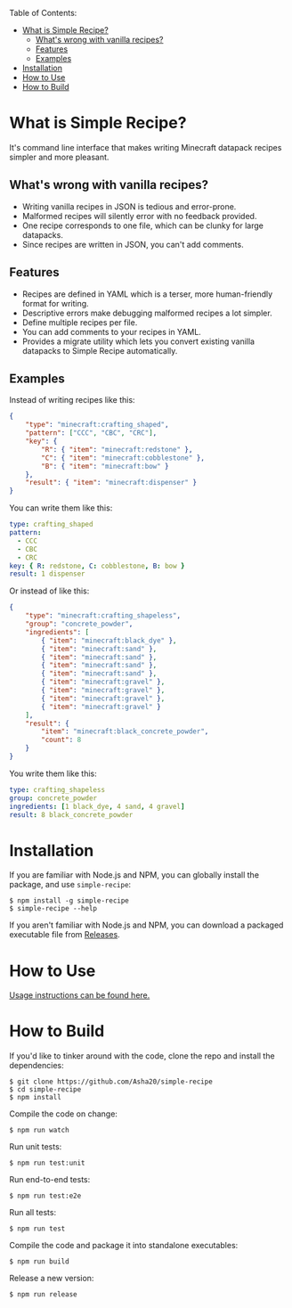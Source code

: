 Table of Contents:

- [What is Simple Recipe?](#what-is-simple-recipe)
	- [What's wrong with vanilla recipes?](#whats-wrong-with-vanilla-recipes)
	- [Features](#features)
	- [Examples](#examples)
- [Installation](#installation)
- [How to Use](#how-to-use)
- [How to Build](#how-to-build)

# What is Simple Recipe?

It's command line interface that makes writing Minecraft datapack recipes simpler and more pleasant.

## What's wrong with vanilla recipes?

- Writing vanilla recipes in JSON is tedious and error-prone.
- Malformed recipes will silently error with no feedback provided.
- One recipe corresponds to one file, which can be clunky for large datapacks.
- Since recipes are written in JSON, you can't add comments.

## Features

- Recipes are defined in YAML which is a terser, more human-friendly format for writing.
- Descriptive errors make debugging malformed recipes a lot simpler.
- Define multiple recipes per file.
- You can add comments to your recipes in YAML.
- Provides a migrate utility which lets you convert existing vanilla datapacks to Simple Recipe automatically.

## Examples

Instead of writing recipes like this:

```json
{
	"type": "minecraft:crafting_shaped",
	"pattern": ["CCC", "CBC", "CRC"],
	"key": {
		"R": { "item": "minecraft:redstone" },
		"C": { "item": "minecraft:cobblestone" },
		"B": { "item": "minecraft:bow" }
	},
	"result": { "item": "minecraft:dispenser" }
}
```

You can write them like this:

```yaml
type: crafting_shaped
pattern:
  - CCC
  - CBC
  - CRC
key: { R: redstone, C: cobblestone, B: bow }
result: 1 dispenser
```

Or instead of like this:

```json
{
	"type": "minecraft:crafting_shapeless",
	"group": "concrete_powder",
	"ingredients": [
		{ "item": "minecraft:black_dye" },
		{ "item": "minecraft:sand" },
		{ "item": "minecraft:sand" },
		{ "item": "minecraft:sand" },
		{ "item": "minecraft:sand" },
		{ "item": "minecraft:gravel" },
		{ "item": "minecraft:gravel" },
		{ "item": "minecraft:gravel" },
		{ "item": "minecraft:gravel" }
	],
	"result": {
		"item": "minecraft:black_concrete_powder",
		"count": 8
	}
}
```

You write them like this:

```yaml
type: crafting_shapeless
group: concrete_powder
ingredients: [1 black_dye, 4 sand, 4 gravel]
result: 8 black_concrete_powder
```

# Installation

If you are familiar with Node.js and NPM, you can globally install the package, and use `simple-recipe`:

    $ npm install -g simple-recipe
    $ simple-recipe --help

If you aren't familiar with Node.js and NPM, you can download a packaged executable file from [Releases](https://github.com/Asha20/simple-recipe/releases).

# How to Use

[Usage instructions can be found here.](docs/usage.md)

# How to Build

If you'd like to tinker around with the code, clone the repo and install the dependencies:

    $ git clone https://github.com/Asha20/simple-recipe
    $ cd simple-recipe
    $ npm install

Compile the code on change:

    $ npm run watch

Run unit tests:

    $ npm run test:unit

Run end-to-end tests:

    $ npm run test:e2e

Run all tests:

    $ npm run test

Compile the code and package it into standalone executables:

    $ npm run build

Release a new version:

    $ npm run release
